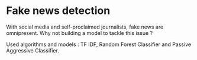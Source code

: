 # Fake news detection

With social media and self-proclaimed journalists, fake news are omnipresent. Why not building a model to tackle this issue ?

Used algorithms and models : TF IDF, Random Forest Classifier and Passive Aggressive Classifier.

